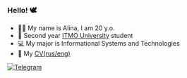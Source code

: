 ### Hello! 🕊

- 👩🏻 My name is Alina, I am 20 y.o.
- 🏫 Second year [ITMO University](https://itmo.ru/) student
- 💻 My major is Informational Systems and Technologies
- 💌 My [CV(rus/eng)](https://github.com/alinaiil/CV)

<div id="badges">
  <a href="https://t.me/alinaiil">
    <img src="https://img.shields.io/badge/-telegram-red?color=white&logo=telegram&logoColor=#0088CC" alt="Telegram"/>
  </a>
</div>
